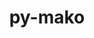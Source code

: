 ---
title: "py-mako"
layout: cache
categories: [package, v0.20.1]
meta: {"versions": ["1.2.2"], "compilers": ["gcc@=11.1.0", "gcc@=11.3.0", "gcc@=7.3.1"], "oss": ["amzn2", "ubuntu20.04", "ubuntu22.04"], "platforms": ["linux"], "targets": ["aarch64", "neoverse_n1", "ppc64le", "x86_64_v3"], "stacks": ["aws-isc", "aws-isc-aarch64", "data-vis-sdk", "e4s", "e4s-power", "gpu-tests", "ml-linux-x86_64-rocm", "root"], "num_specs": 13, "num_specs_by_stack": {"root": 13, "aws-isc-aarch64": 2, "aws-isc": 1, "e4s-power": 1, "gpu-tests": 1, "e4s": 4, "data-vis-sdk": 4, "ml-linux-x86_64-rocm": 1}}
spec_details: [{"hash": "3phzgpi5lp2omq3fwl3yyznxrfopoq5d", "compiler": "gcc@=7.3.1", "versions": ["1.2.2"], "os": "amzn2", "platform": "linux", "target": "aarch64", "variants": ["build_system=python_pip"], "stacks": ["root", "aws-isc-aarch64"], "size": "-", "tarball": "https://binaries.spack.io/v0.20.1/build_cache/linux-amzn2-aarch64/gcc-7.3.1/py-mako-1.2.2/linux-amzn2-aarch64-gcc-7.3.1-py-mako-1.2.2-3phzgpi5lp2omq3fwl3yyznxrfopoq5d.spack"}, {"hash": "2h5lg6blaun6lxqevbvlwtjmln5zoem7", "compiler": "gcc@=7.3.1", "versions": ["1.2.2"], "os": "amzn2", "platform": "linux", "target": "neoverse_n1", "variants": ["build_system=python_pip"], "stacks": ["root", "aws-isc-aarch64"], "size": "-", "tarball": "https://binaries.spack.io/v0.20.1/build_cache/linux-amzn2-neoverse_n1/gcc-7.3.1/py-mako-1.2.2/linux-amzn2-neoverse_n1-gcc-7.3.1-py-mako-1.2.2-2h5lg6blaun6lxqevbvlwtjmln5zoem7.spack"}, {"hash": "emn7g3ovke7za3xlkwn2nnxfieqo27ac", "compiler": "gcc@=7.3.1", "versions": ["1.2.2"], "os": "amzn2", "platform": "linux", "target": "x86_64_v3", "variants": ["build_system=python_pip"], "stacks": ["aws-isc", "root"], "size": "-", "tarball": "https://binaries.spack.io/v0.20.1/build_cache/linux-amzn2-x86_64_v3/gcc-7.3.1/py-mako-1.2.2/linux-amzn2-x86_64_v3-gcc-7.3.1-py-mako-1.2.2-emn7g3ovke7za3xlkwn2nnxfieqo27ac.spack"}, {"hash": "isb2pehtucvmev3rtul75v6us3qfu6du", "compiler": "gcc@=11.1.0", "versions": ["1.2.2"], "os": "ubuntu20.04", "platform": "linux", "target": "ppc64le", "variants": ["build_system=python_pip"], "stacks": ["e4s-power", "root"], "size": "-", "tarball": "https://binaries.spack.io/v0.20.1/build_cache/linux-ubuntu20.04-ppc64le/gcc-11.1.0/py-mako-1.2.2/linux-ubuntu20.04-ppc64le-gcc-11.1.0-py-mako-1.2.2-isb2pehtucvmev3rtul75v6us3qfu6du.spack"}, {"hash": "z7v7jtzdz6yiibix3mrvx5ndayyux7p7", "compiler": "gcc@=11.1.0", "versions": ["1.2.2"], "os": "ubuntu20.04", "platform": "linux", "target": "x86_64_v3", "variants": ["build_system=python_pip"], "stacks": ["gpu-tests", "root", "e4s"], "size": "-", "tarball": "https://binaries.spack.io/v0.20.1/build_cache/linux-ubuntu20.04-x86_64_v3/gcc-11.1.0/py-mako-1.2.2/linux-ubuntu20.04-x86_64_v3-gcc-11.1.0-py-mako-1.2.2-z7v7jtzdz6yiibix3mrvx5ndayyux7p7.spack"}, {"hash": "jysjb3vtwdshqjropyjnjdcgi5ena6g6", "compiler": "gcc@=11.1.0", "versions": ["1.2.2"], "os": "ubuntu20.04", "platform": "linux", "target": "x86_64_v3", "variants": ["build_system=python_pip"], "stacks": ["root", "data-vis-sdk"], "size": "-", "tarball": "https://binaries.spack.io/v0.20.1/build_cache/linux-ubuntu20.04-x86_64_v3/gcc-11.1.0/py-mako-1.2.2/linux-ubuntu20.04-x86_64_v3-gcc-11.1.0-py-mako-1.2.2-jysjb3vtwdshqjropyjnjdcgi5ena6g6.spack"}, {"hash": "6atu4fts2oey75nlkzqk6u6j23yog6jx", "compiler": "gcc@=11.1.0", "versions": ["1.2.2"], "os": "ubuntu20.04", "platform": "linux", "target": "x86_64_v3", "variants": ["build_system=python_pip"], "stacks": ["root", "data-vis-sdk"], "size": "-", "tarball": "https://binaries.spack.io/v0.20.1/build_cache/linux-ubuntu20.04-x86_64_v3/gcc-11.1.0/py-mako-1.2.2/linux-ubuntu20.04-x86_64_v3-gcc-11.1.0-py-mako-1.2.2-6atu4fts2oey75nlkzqk6u6j23yog6jx.spack"}, {"hash": "yggjz2fdkf5rarcjkd3rntl5j73rwty3", "compiler": "gcc@=11.1.0", "versions": ["1.2.2"], "os": "ubuntu20.04", "platform": "linux", "target": "x86_64_v3", "variants": ["build_system=python_pip"], "stacks": ["root", "e4s"], "size": "-", "tarball": "https://binaries.spack.io/v0.20.1/build_cache/linux-ubuntu20.04-x86_64_v3/gcc-11.1.0/py-mako-1.2.2/linux-ubuntu20.04-x86_64_v3-gcc-11.1.0-py-mako-1.2.2-yggjz2fdkf5rarcjkd3rntl5j73rwty3.spack"}, {"hash": "hbcknzwbolfyhrrxx7qddbeqf4wojcpj", "compiler": "gcc@=11.1.0", "versions": ["1.2.2"], "os": "ubuntu20.04", "platform": "linux", "target": "x86_64_v3", "variants": ["build_system=python_pip"], "stacks": ["root", "data-vis-sdk"], "size": "-", "tarball": "https://binaries.spack.io/v0.20.1/build_cache/linux-ubuntu20.04-x86_64_v3/gcc-11.1.0/py-mako-1.2.2/linux-ubuntu20.04-x86_64_v3-gcc-11.1.0-py-mako-1.2.2-hbcknzwbolfyhrrxx7qddbeqf4wojcpj.spack"}, {"hash": "2yiefwnahvo5zgjsnkv2m3mh3tb634ny", "compiler": "gcc@=11.1.0", "versions": ["1.2.2"], "os": "ubuntu20.04", "platform": "linux", "target": "x86_64_v3", "variants": ["build_system=python_pip"], "stacks": ["root", "e4s"], "size": "-", "tarball": "https://binaries.spack.io/v0.20.1/build_cache/linux-ubuntu20.04-x86_64_v3/gcc-11.1.0/py-mako-1.2.2/linux-ubuntu20.04-x86_64_v3-gcc-11.1.0-py-mako-1.2.2-2yiefwnahvo5zgjsnkv2m3mh3tb634ny.spack"}, {"hash": "h253gzlfqhaypcy463oyraltmj3gxrlx", "compiler": "gcc@=11.1.0", "versions": ["1.2.2"], "os": "ubuntu20.04", "platform": "linux", "target": "x86_64_v3", "variants": ["build_system=python_pip"], "stacks": ["root", "data-vis-sdk"], "size": "-", "tarball": "https://binaries.spack.io/v0.20.1/build_cache/linux-ubuntu20.04-x86_64_v3/gcc-11.1.0/py-mako-1.2.2/linux-ubuntu20.04-x86_64_v3-gcc-11.1.0-py-mako-1.2.2-h253gzlfqhaypcy463oyraltmj3gxrlx.spack"}, {"hash": "etltgjazcqmbx7iuszu2r6hrgrbcizd5", "compiler": "gcc@=11.1.0", "versions": ["1.2.2"], "os": "ubuntu20.04", "platform": "linux", "target": "x86_64_v3", "variants": ["build_system=python_pip"], "stacks": ["root", "e4s"], "size": "-", "tarball": "https://binaries.spack.io/v0.20.1/build_cache/linux-ubuntu20.04-x86_64_v3/gcc-11.1.0/py-mako-1.2.2/linux-ubuntu20.04-x86_64_v3-gcc-11.1.0-py-mako-1.2.2-etltgjazcqmbx7iuszu2r6hrgrbcizd5.spack"}, {"hash": "je4dlt3bbg5qlf3h7xtw4zunnxdvvncp", "compiler": "gcc@=11.3.0", "versions": ["1.2.2"], "os": "ubuntu22.04", "platform": "linux", "target": "x86_64_v3", "variants": ["build_system=python_pip"], "stacks": ["root", "ml-linux-x86_64-rocm"], "size": "-", "tarball": "https://binaries.spack.io/v0.20.1/build_cache/linux-ubuntu22.04-x86_64_v3/gcc-11.3.0/py-mako-1.2.2/linux-ubuntu22.04-x86_64_v3-gcc-11.3.0-py-mako-1.2.2-je4dlt3bbg5qlf3h7xtw4zunnxdvvncp.spack"}]
---